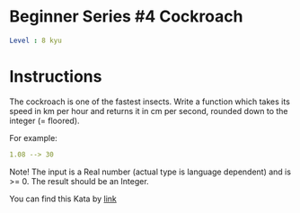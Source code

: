 # Beginner Series #4 Cockroach

```yaml
Level : 8 kyu
```



# Instructions
The cockroach is one of the fastest insects. Write a function which takes its speed in km per hour and returns it in cm per second, rounded down to the integer (= floored).

For example:
```yaml
1.08 --> 30
```

Note! The input is a Real number (actual type is language dependent) and is >= 0. The result should be an Integer.



You can find this Kata by [link](https://www.codewars.com/kata/55fab1ffda3e2e44f00000c6/train/java)